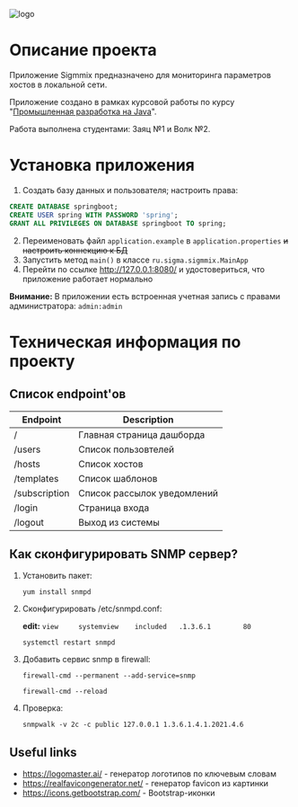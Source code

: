 ![logo](https://s1.hostingkartinok.com/uploads/images/2023/10/3c99cb671406a906c724ea00fac0c96b.png)     
# Описание проекта
Приложение Sigmmix предназначено для мониторинга параметров хостов в локальной сети. 

Приложение создано в рамках курсовой работы по курсу "[Промышленная разработка на Java](https://study.naumen.ru/sd/operator/#uuid:course$3177602)".

Работа выполнена студентами: Заяц №1 и Волк №2.

# Установка приложения

1. Создать базу данных и пользователя; настроить права:
```sql
CREATE DATABASE springboot;
CREATE USER spring WITH PASSWORD 'spring';
GRANT ALL PRIVILEGES ON DATABASE springboot TO spring;    
```
2. Переименовать файл `application.example` в `application.properties` ~~и настроить коннекцию к БД~~
3. Запустить метод `main()` в классе `ru.sigma.sigmmix.MainApp`
4. Перейти по ссылке http://127.0.0.1:8080/ и удостовериться, что приложение работает нормально

**Внимание:** В приложении есть встроенная учетная запись с правами администратора: `admin:admin`

# Техническая информация по проекту

## Список endpoint'ов

| Endpoint      | Description                 |
|---------------|-----------------------------|
| /             | Главная страница дашборда   |
| /users        | Список пользовтелей         |
| /hosts        | Список хостов               |
| /templates    | Список шаблонов             |
| /subscription | Список рассылок уведомлений |
| /login        | Страница входа              |
| /logout       | Выход из системы            |

## Как сконфигурировать SNMP сервер?
1. Установить пакет:

    `yum install snmpd`
2. Сконфигурировать /etc/snmpd.conf: 

    **edit:** `view     systemview    included   .1.3.6.1        80`

    `systemctl restart snmpd`
3. Добавить сервис snmp в firewall:

    `firewall-cmd --permanent --add-service=snmp`

    `firewall-cmd --reload`
4. Проверка:

    `snmpwalk -v 2c -c public 127.0.0.1 1.3.6.1.4.1.2021.4.6`

## Useful links
* https://logomaster.ai/ - генератор логотипов по ключевым словам
* https://realfavicongenerator.net/ - генератор favicon из картинки
* https://icons.getbootstrap.com/ - Bootstrap-иконки 
